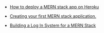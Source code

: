 - [How to deploy a MERN stack app on Heroku](https://medium.com/crowdbotics/deploy-a-mern-stack-app-on-heroku-b0c255744a70)

* [Creating your first MERN stack application.](https://blog.cloudboost.io/creating-your-first-mern-stack-application-b6604d12e4d3)

- [Building a Log In System for a MERN Stack](https://medium.com/@Keithweaver_/building-a-log-in-system-for-a-mern-stack-39411e9513bd)